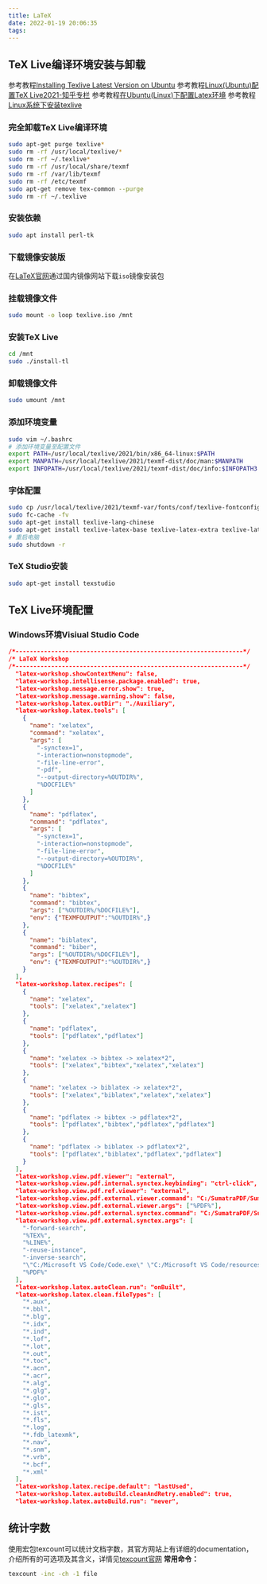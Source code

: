 ```yaml
---
title: LaTeX
date: 2022-01-19 20:06:35
tags:
---
```

## TeX Live编译环境安装与卸载

参考教程[Installing Texlive Latest Version on Ubuntu](https://fahim-sikder.github.io/post/installing-texlive-latest-ubuntu/)
参考教程[Linux(Ubuntu)配置TeX Live2021-知乎专栏](https://zhuanlan.zhihu.com/p/370950462)
参考教程[在Ubuntu(Linux)下配置Latex环境](https://blog.csdn.net/Zhang_Pro/article/details/106988187)
参考教程[Linux系统下安装texlive](https://blog.csdn.net/qq_46753404/article/details/116240081)

### 完全卸载TeX Live编译环境

```bash
sudo apt-get purge texlive*
sudo rm -rf /usr/local/texlive/*
sudo rm -rf ~/.texlive*
sudo rm -rf /usr/local/share/texmf
sudo rm -rf /var/lib/texmf
sudo rm -rf /etc/texmf
sudo apt-get remove tex-common --purge
sudo rm -rf ~/.texlive
```

### 安装依赖

```bash
sudo apt install perl-tk
```

### 下载镜像安装版

在[LaTeX官网](https://www.latex-project.org/)通过国内镜像网站下载``iso``镜像安装包

### 挂载镜像文件

```bash
sudo mount -o loop texlive.iso /mnt
```

### 安装TeX Live

```bash
cd /mnt
sudo ./install-tl
```

### 卸载镜像文件

```bash
sudo umount /mnt
```

### 添加环境变量

```bash
sudo vim ~/.bashrc
# 添加环境变量至配置文件
export PATH=/usr/local/texlive/2021/bin/x86_64-linux:$PATH
export MANPATH=/usr/local/texlive/2021/texmf-dist/doc/man:$MANPATH
export INFOPATH=/usr/local/texlive/2021/texmf-dist/doc/info:$INFOPATH3
```

### 字体配置

```bash
sudo cp /usr/local/texlive/2021/texmf-var/fonts/conf/texlive-fontconfig.conf /etc/fonts/conf.d/09-texlive.conf
sudo fc-cache -fv
sudo apt-get install texlive-lang-chinese
sudo apt-get install texlive-latex-base texlive-latex-extra texlive-latex-recommended texlive-fonts-recommended
# 重启电脑
sudo shutdown -r
```

### TeX Studio安装

```bash
sudo apt-get install texstudio
```

## TeX Live环境配置

### Windows环境Visiual Studio Code

```json
/*----------------------------------------------------------------*/
/* LaTeX Workshop
/*----------------------------------------------------------------*/
  "latex-workshop.showContextMenu": false,
  "latex-workshop.intellisense.package.enabled": true,
  "latex-workshop.message.error.show": true,
  "latex-workshop.message.warning.show": false,
  "latex-workshop.latex.outDir": "./Auxiliary",
  "latex-workshop.latex.tools": [
    {
      "name": "xelatex",
      "command": "xelatex",
      "args": [
        "-synctex=1",
        "-interaction=nonstopmode",
        "-file-line-error",
        "-pdf",
        "--output-directory=%OUTDIR%",
        "%DOCFILE%"
      ]
    },
    {
      "name": "pdflatex",
      "command": "pdflatex",
      "args": [
        "-synctex=1",
        "-interaction=nonstopmode",
        "-file-line-error",
        "--output-directory=%OUTDIR%",
        "%DOCFILE%"
      ]
    },
    {
      "name": "bibtex",
      "command": "bibtex",
      "args": ["%OUTDIR%/%DOCFILE%"],
      "env": {"TEXMFOUTPUT":"%OUTDIR%",}
    },
    {
      "name": "biblatex",
      "command": "biber",
      "args": ["%OUTDIR%/%DOCFILE%"],
      "env": {"TEXMFOUTPUT":"%OUTDIR%",}
    }
  ],
  "latex-workshop.latex.recipes": [
    {
      "name": "xelatex",
      "tools": ["xelatex","xelatex"]
    },
    {
      "name": "pdflatex",
      "tools": ["pdflatex","pdflatex"]
    },
    {
      "name": "xelatex -> bibtex -> xelatex*2",
      "tools": ["xelatex","bibtex","xelatex","xelatex"]
    },
    {
      "name": "xelatex -> biblatex -> xelatex*2",
      "tools": ["xelatex","biblatex","xelatex","xelatex"]
    },
    {
      "name": "pdflatex -> bibtex -> pdflatex*2",
      "tools": ["pdflatex","bibtex","pdflatex","pdflatex"]
    },
    {
      "name": "pdflatex -> biblatex -> pdflatex*2",
      "tools": ["pdflatex","biblatex","pdflatex","pdflatex"]
    }
  ],
  "latex-workshop.view.pdf.viewer": "external",
  "latex-workshop.view.pdf.internal.synctex.keybinding": "ctrl-click",
  "latex-workshop.view.pdf.ref.viewer": "external",
  "latex-workshop.view.pdf.external.viewer.command": "C:/SumatraPDF/SumatraPDF.exe",
  "latex-workshop.view.pdf.external.viewer.args": ["%PDF%"],
  "latex-workshop.view.pdf.external.synctex.command": "C:/SumatraPDF/SumatraPDF.exe",
  "latex-workshop.view.pdf.external.synctex.args": [
    "-forward-search",
    "%TEX%",
    "%LINE%",
    "-reuse-instance",
    "-inverse-search",
    "\"C:/Microsoft VS Code/Code.exe\" \"C:/Microsoft VS Code/resources/app/out/cli.js\" -r -g \"%f:%l\"",
    "%PDF%"
  ],
  "latex-workshop.latex.autoClean.run": "onBuilt",
  "latex-workshop.latex.clean.fileTypes": [
    "*.aux",
    "*.bbl",
    "*.blg",
    "*.idx",
    "*.ind",
    "*.lof",
    "*.lot",
    "*.out",
    "*.toc",
    "*.acn",
    "*.acr",
    "*.alg",
    "*.glg",
    "*.glo",
    "*.gls",
    "*.ist",
    "*.fls",
    "*.log",
    "*.fdb_latexmk",
    "*.nav",
    "*.snm",
    "*.vrb",
    "*.bcf",
    "*.xml"
  ],
  "latex-workshop.latex.recipe.default": "lastUsed",
  "latex-workshop.latex.autoBuild.cleanAndRetry.enabled": true,
  "latex-workshop.latex.autoBuild.run": "never",
```

## 统计字数

使用宏包texcount可以统计文档字数，其官方网站上有详细的documentation，介绍所有的可选项及其含义，详情见[texcount官网](https://app.uio.no/ifi/texcount/)
**常用命令：**

```bash
texcount -inc -ch -1 file
```

